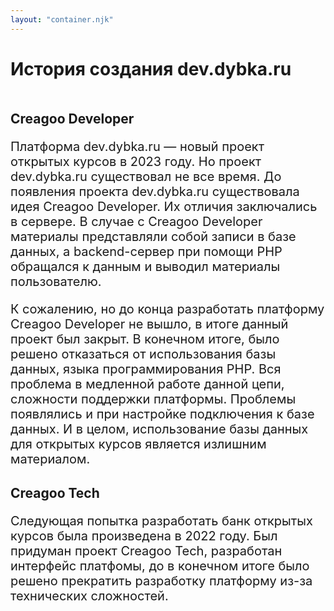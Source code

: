 ```yaml
---
layout: "container.njk"
---
```


<style>
    h1 {
        margin-bottom: 50px
    }

    .block {
        margin-bottom: 30px;
        max-width: 900px;
    }

    .block p {
        font-size: 20px;
    }
</style>

<main class="container">
    <h1>История создания dev.dybka.ru</h1>
    <div class="block">
        <h2>Creagoo Developer</h2>
        <p>
            Платформа dev.dybka.ru — новый проект открытых курсов в 2023 году. Но проект dev.dybka.ru существовал не все время.
            До появления проекта dev.dybka.ru существовала идея Creagoo Developer. Их отличия заключались в сервере. В случае с
            Creagoo Developer материалы представляли собой записи в базе данных, а backend-сервер при помощи PHP обращался к
            данным и выводил материалы пользователю.
        </p>
        <p>
            К сожалению, но до конца разработать платформу Creagoo Developer не вышло, в итоге данный проект был закрыт.
            В конечном итоге, было решено отказаться от использования базы данных, языка программирования PHP. Вся проблема
            в медленной работе данной цепи, сложности поддержки платформы. Проблемы появлялись и при настройке подключения к
            базе данных. И в целом, использование базы данных для открытых курсов является излишним материалом.
        </p>
    </div>
    <div class="block">
        <h2>Creagoo Tech</h2>
        <p>
            Следующая попытка разработать банк открытых курсов была произведена в 2022 году. Был придуман проект
            Creagoo Tech, разработан интерфейс платфомы, до в конечном итоге было решено прекратить разработку платформу
            из-за технических сложностей.
        </p>
    </div>
</main>
